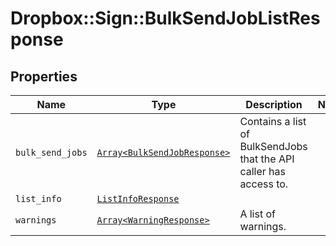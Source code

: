 # Dropbox::Sign::BulkSendJobListResponse



## Properties

| Name | Type | Description | Notes |
| ---- | ---- | ----------- | ----- |
| `bulk_send_jobs` | [```Array<BulkSendJobResponse>```](BulkSendJobResponse.md) |  Contains a list of BulkSendJobs that the API caller has access to.  |  |
| `list_info` | [```ListInfoResponse```](ListInfoResponse.md) |    |  |
| `warnings` | [```Array<WarningResponse>```](WarningResponse.md) |  A list of warnings.  |  |

